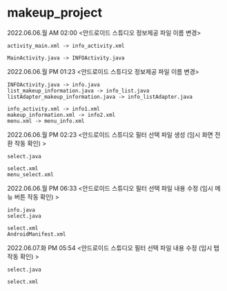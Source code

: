 # makeup_project

2022.06.06.월 AM 02:00 <안드로이드 스튜디오 정보제공 파일 이름 변경>
```
activity_main.xml -> info_activity.xml

MainActivity.java -> INFOActivity.java
```

2022.06.06.월 PM 01:23 <안드로이드 스튜디오 정보제공 파일 이름 변경>
```
INFOActivity.java -> info.java
list_makeup_information.java -> info_list.java
listAdapter_makeup_information.java -> info_listAdapter.java

info_activity.xml -> info1.xml
makeup_information.xml -> info2.xml
menu.xml -> menu_info.xml
```

2022.06.06.월 PM 02:23 <안드로이드 스튜디오 필터 선택 파일 생성 (임시 화면 전환 작동 확인) >
```
select.java

select.xml
menu_select.xml
```

2022.06.06.월 PM 06:33 <안드로이드 스튜디오 필터 선택 파일 내용 수정 (임시 메뉴 버튼 작동 확인) >
```
info.java
select.java

select.xml
AndroidManifest.xml
```

2022.06.07.화 PM 05:54 <안드로이드 스튜디오 필터 선택 파일 내용 수정 (임시 탭 작동 확인) >
```
select.java

select.xml
```
